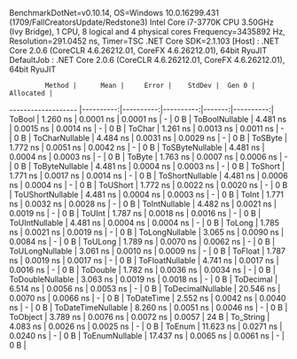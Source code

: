 
BenchmarkDotNet=v0.10.14, OS=Windows 10.0.16299.431 (1709/FallCreatorsUpdate/Redstone3)
Intel Core i7-3770K CPU 3.50GHz (Ivy Bridge), 1 CPU, 8 logical and 4 physical cores
Frequency=3435892 Hz, Resolution=291.0452 ns, Timer=TSC
.NET Core SDK=2.1.103
  [Host]     : .NET Core 2.0.6 (CoreCLR 4.6.26212.01, CoreFX 4.6.26212.01), 64bit RyuJIT
  DefaultJob : .NET Core 2.0.6 (CoreCLR 4.6.26212.01, CoreFX 4.6.26212.01), 64bit RyuJIT


             Method |      Mean |     Error |    StdDev |  Gen 0 | Allocated |
------------------- |----------:|----------:|----------:|-------:|----------:|
             ToBool |  1.260 ns | 0.0001 ns | 0.0001 ns |      - |       0 B |
     ToBoolNullable |  4.481 ns | 0.0015 ns | 0.0014 ns |      - |       0 B |
             ToChar |  1.261 ns | 0.0013 ns | 0.0011 ns |      - |       0 B |
     ToCharNullable |  4.484 ns | 0.0031 ns | 0.0029 ns |      - |       0 B |
            ToSByte |  1.772 ns | 0.0051 ns | 0.0042 ns |      - |       0 B |
    ToSByteNullable |  4.481 ns | 0.0004 ns | 0.0003 ns |      - |       0 B |
             ToByte |  1.763 ns | 0.0007 ns | 0.0006 ns |      - |       0 B |
     ToByteNullable |  4.481 ns | 0.0004 ns | 0.0003 ns |      - |       0 B |
            ToShort |  1.771 ns | 0.0017 ns | 0.0014 ns |      - |       0 B |
    ToShortNullable |  4.481 ns | 0.0006 ns | 0.0004 ns |      - |       0 B |
           ToUShort |  1.772 ns | 0.0022 ns | 0.0020 ns |      - |       0 B |
   ToUShortNullable |  4.481 ns | 0.0004 ns | 0.0003 ns |      - |       0 B |
              ToInt |  1.771 ns | 0.0032 ns | 0.0028 ns |      - |       0 B |
      ToIntNullable |  4.482 ns | 0.0021 ns | 0.0019 ns |      - |       0 B |
             ToUInt |  1.787 ns | 0.0018 ns | 0.0016 ns |      - |       0 B |
     ToUIntNullable |  4.481 ns | 0.0004 ns | 0.0004 ns |      - |       0 B |
             ToLong |  1.785 ns | 0.0021 ns | 0.0019 ns |      - |       0 B |
     ToLongNullable |  3.065 ns | 0.0090 ns | 0.0084 ns |      - |       0 B |
            ToULong |  1.789 ns | 0.0070 ns | 0.0062 ns |      - |       0 B |
    ToULongNullable |  3.061 ns | 0.0010 ns | 0.0009 ns |      - |       0 B |
            ToFloat |  1.787 ns | 0.0019 ns | 0.0017 ns |      - |       0 B |
    ToFloatNullable |  4.741 ns | 0.0017 ns | 0.0016 ns |      - |       0 B |
           ToDouble |  1.782 ns | 0.0036 ns | 0.0034 ns |      - |       0 B |
   ToDoubleNullable |  3.063 ns | 0.0019 ns | 0.0018 ns |      - |       0 B |
          ToDecimal |  6.514 ns | 0.0056 ns | 0.0053 ns |      - |       0 B |
  ToDecimalNullable | 20.546 ns | 0.0070 ns | 0.0066 ns |      - |       0 B |
         ToDateTime |  2.552 ns | 0.0042 ns | 0.0040 ns |      - |       0 B |
 ToDateTimeNullable |  8.260 ns | 0.0051 ns | 0.0046 ns |      - |       0 B |
           ToObject |  3.789 ns | 0.0076 ns | 0.0072 ns | 0.0057 |      24 B |
          To_String |  4.083 ns | 0.0026 ns | 0.0025 ns |      - |       0 B |
             ToEnum | 11.623 ns | 0.0271 ns | 0.0240 ns |      - |       0 B |
     ToEnumNullable | 17.437 ns | 0.0065 ns | 0.0061 ns |      - |       0 B |
